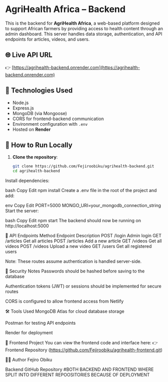 # AgriHealth Africa – Backend

This is the backend for **AgriHealth Africa**, a web-based platform designed to support African farmers by providing access to health content through an admin dashboard. This server handles data storage, authentication, and API endpoints for articles, videos, and users.

## 🌐 Live API URL

👉 [https://agrihealth-backend.onrender.com](https://agrihealth-backend.onrender.com)

## 🧰 Technologies Used

- Node.js
- Express.js
- MongoDB (via Mongoose)
- CORS for frontend-backend communication
- Environment configuration with `.env`
- Hosted on **Render**

## 🚀 How to Run Locally

1. **Clone the repository**:
   ```bash
   git clone https://github.com/Fejiroobiku/agrihealth-backend.git
   cd agrihealth-backend
Install dependencies:

bash
Copy
Edit
npm install
Create a .env file in the root of the project and add:

env
Copy
Edit
PORT=5000
MONGO_URI=your_mongodb_connection_string
Start the server:

bash
Copy
Edit
npm start
The backend should now be running on http://localhost:5000

📡 API Endpoints
Method	Endpoint	Description
POST	/login	Admin login
GET	/articles	Get all articles
POST	/articles	Add a new article
GET	/videos	Get all videos
POST	/videos	Upload a new video
GET	/users	Get all registered users

Note: These routes assume authentication is handled server-side.

🔐 Security Notes
Passwords should be hashed before saving to the database

Authentication tokens (JWT) or sessions should be implemented for secure routes

CORS is configured to allow frontend access from Netlify

🛠️ Tools Used
MongoDB Atlas for cloud database storage

Postman for testing API endpoints

Render for deployment

🔗 Frontend Project
You can view the frontend code and interface here:
👉 Frontend Repository
(https://github.com/Fejiroobiku/agrihealth-frontend.git)

🙋‍♂️ Author
Fejiro Obiku

Backend GitHub Repository
#BOTH BACKEND AND FRONTEND WHERE SPLIT INTO DIFFERENT REPOOSITORIES BECAUSE OF DEPLOYMENT
